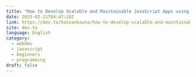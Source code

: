 ```yaml
---
title: "How to Develop Scalable and Maintainable JavaScript Apps using ES6 Design Patterns"
date: 2023-02-21T04:47:28Z
link: https://dev.to/haszankauna/how-to-develop-scalable-and-maintainable-javascript-apps-using-es6-design-patterns-4cpe?utm_medium=RSS&utm_source=news.12bit.vn
site: dev.to
language: English
category:
  - webdev
  - javascript
  - beginners
  - programming
draft: false
---
```

